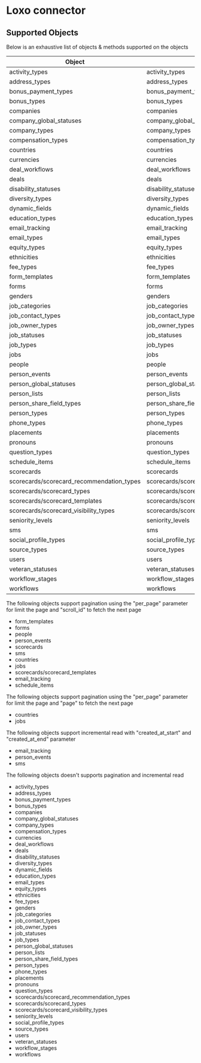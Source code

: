 # Loxo connector


## Supported Objects 
Below is an exhaustive list of objects & methods supported on the objects


| Object                                    | Resource                                 | Method     |
| ----------------------------------------- | ---------------------------------------- | ---------- |
| activity_types                            | activity_types                           | read       |
| address_types                             | address_types                            | read       |
| bonus_payment_types                       | bonus_payment_types                      | read       |
| bonus_types                               | bonus_types                              | read       |
| companies                                 | companies                                | read       |
| company_global_statuses                   | company_global_statuses                  | read       |
| company_types                             | company_types                            | read       |
| compensation_types                        | compensation_types                       | read       |
| countries                                 | countries                                | read       |
| currencies                                | currencies                               | read       |
| deal_workflows                            | deal_workflows                           | read       |
| deals                                     | deals                                    | read       |
| disability_statuses                       | disability_statuses                      | read       |
| diversity_types                           | diversity_types                          | read       |
| dynamic_fields                            | dynamic_fields                           | read       |
| education_types                           | education_types                          | read       |
| email_tracking                            | email_tracking                           | read       |
| email_types                               | email_types                              | read       |
| equity_types                              | equity_types                             | read       |
| ethnicities                               | ethnicities                              | read       |
| fee_types                                 | fee_types                                | read       |
| form_templates                            | form_templates                           | read       |
| forms                                     | forms                                    | read       |
| genders                                   | genders                                  | read       |
| job_categories                            | job_categories                           | read       |
| job_contact_types                         | job_contact_types                        | read       |
| job_owner_types                           | job_owner_types                          | read       |
| job_statuses                              | job_statuses                             | read       |
| job_types                                 | job_types                                | read       |
| jobs                                      | jobs                                     | read       |
| people                                    | people                                   | read       |
| person_events                             | person_events                            | read       |
| person_global_statuses                    | person_global_statuses                   | read       |
| person_lists                              | person_lists                             | read       |
| person_share_field_types                  | person_share_field_types                 | read       |
| person_types                              | person_types                             | read       |
| phone_types                               | phone_types                              | read       |
| placements                                | placements                               | read       |
| pronouns                                  | pronouns                                 | read       |
| question_types                            | question_types                           | read       |
| schedule_items                            | schedule_items                           | read       |
| scorecards                                | scorecards                               | read       |
| scorecards/scorecard_recommendation_types | scorecards/scorecard_recommendation_types| read       |
| scorecards/scorecard_types                | scorecards/scorecard_types               | read       |
| scorecards/scorecard_templates            | scorecards/scorecard_templates           | read       |
| scorecards/scorecard_visibility_types     | scorecards/scorecard_visibility_types    | read       |
| seniority_levels                          | seniority_levels                         | read       |
| sms                                       | sms                                      | read       |
| social_profile_types                      | social_profile_types                     | read       |
| source_types                              | source_types                             | read       |
| users                                     | users                                    | read       |
| veteran_statuses                          | veteran_statuses                         | read       |
| workflow_stages                           | workflow_stages                          | read       |
| workflows                                 | workflows                                | read       |

The following objects support pagination using the "per_page" parameter for limit the page and "scroll_id" to fetch the next page
- form_templates
- forms
- people
- person_events
- scorecards
- sms
- countries
- jobs
- scorecards/scorecard_templates
- email_tracking
- schedule_items

The following objects support pagination using the "per_page" parameter for limit the page and "page" to fetch the next page
- countries
- jobs

The following objects support incremental read with "created_at_start" and "created_at_end" parameter
- email_tracking
- person_events
- sms

The following objects doesn't supports pagination and incremental read
- activity_types
- address_types
- bonus_payment_types
- bonus_types
- companies
- company_global_statuses
- company_types
- compensation_types
- currencies
- deal_workflows
- deals
- disability_statuses
- diversity_types
- dynamic_fields
- education_types
- email_types
- equity_types
- ethnicities
- fee_types
- genders
- job_categories
- job_contact_types
- job_owner_types
- job_statuses
- job_types
- person_global_statuses
- person_lists
- person_share_field_types
- person_types
- phone_types
- placements
- pronouns
- question_types
- scorecards/scorecard_recommendation_types
- scorecards/scorecard_types
- scorecards/scorecard_visibility_types
- seniority_levels
- social_profile_types
- source_types
- users
- veteran_statuses
- workflow_stages
- workflows

